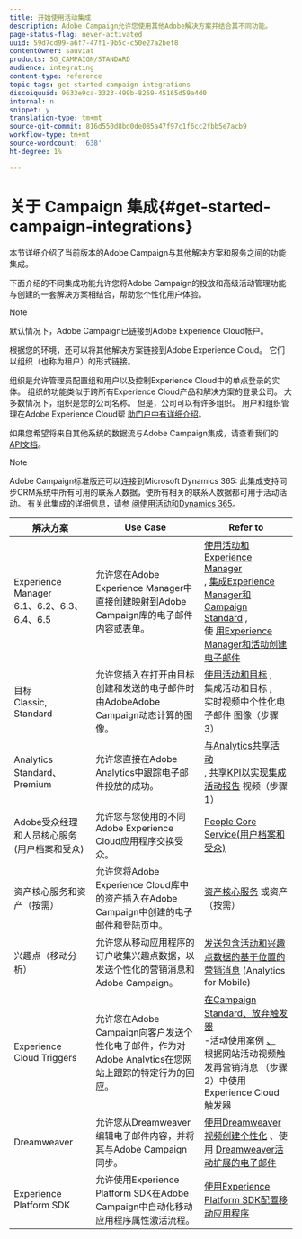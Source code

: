 ```yaml
---
title: 开始使用活动集成
description: Adobe Campaign允许您使用其他Adobe解决方案并结合其不同功能。
page-status-flag: never-activated
uuid: 59d7cd99-a6f7-47f1-9b5c-c50e27a2bef8
contentOwner: sauviat
products: SG_CAMPAIGN/STANDARD
audience: integrating
content-type: reference
topic-tags: get-started-campaign-integrations
discoiquuid: 9633e9ca-3323-499b-8259-45165d59a4d0
internal: n
snippet: y
translation-type: tm+mt
source-git-commit: 816d550d8bd0de085a47f97c1f6cc2fbb5e7acb9
workflow-type: tm+mt
source-wordcount: '638'
ht-degree: 1%

---
```



# 关于 Campaign 集成{#get-started-campaign-integrations}

本节详细介绍了当前版本的Adobe Campaign与其他解决方案和服务之间的功能集成。

下面介绍的不同集成功能允许您将Adobe Campaign的投放和高级活动管理功能与创建的一套解决方案相结合，帮助您个性化用户体验。

>[!NOTE]
>
> 默认情况下，Adobe Campaign已链接到Adobe Experience Cloud帐户。

根据您的环境，还可以将其他解决方案链接到Adobe Experience Cloud。 它们以组织（也称为租户）的形式链接。

组织是允许管理员配置组和用户以及控制Experience Cloud中的单点登录的实体。 组织的功能类似于跨所有Experience Cloud产品和解决方案的登录公司。 大多数情况下，组织是您的公司名称。 但是，公司可以有许多组织。 用户和组织管理在Adobe Experience Cloud帮 [助门户中有详细介绍](https://marketing.adobe.com/resources/help/zh_CN/mcloud/organizations.html)。

如果您希望将来自其他系统的数据流与Adobe Campaign集成，请查看我们的 [API文档](../../api/using/get-started-apis.md)。

>[!NOTE]
>
>Adobe Campaign标准版还可以连接到Microsoft Dynamics 365: 此集成支持同步CRM系统中所有可用的联系人数据，使所有相关的联系人数据都可用于活动活动。 有关此集成的详细信息，请参 [阅使用活动和Dynamics 365](../../integrating/using/working-with-campaign-standard-and-microsoft-dynamics-365.md)。


<table> 
 <thead> 
  <tr> 
   <th> 解决方案<br /> </th> 
   <th> Use Case<br /> </th> 
   <th> Refer to<br /> </th> 
  </tr> 
 </thead> 
 <tbody> 
  <tr> 
   <td> Experience Manager<br /> 6.1、6.2、6.3、6.4、6.5<br /> </td> 
   <td> 允许您在Adobe Experience Manager中直接创建映射到Adobe Campaign库的电子邮件内容或表单。<br /> </td> 
   <td> 
     <a href="../../integrating/using/integrating-with-experience-manager.md">使用活动和Experience Manager</a><br/>, <a href="https://helpx.adobe.com/experience-manager/6-4/sites/administering/using/campaignstandard.html">集成Experience Manager和Campaign Standard</a> , <br/>使 <a href="https://docs.campaign.adobe.com/doc/standard/getting_started/en/ACS_AEM.html">用Experience Manager和活动创建电子邮件</a> 
    </td> 
  </tr> 
  <tr> 
   <td> 目标<br /> Classic, Standard<br /> </td> 
   <td> 允许您插入在打开由目标创建和发送的电子邮件时由AdobeAdobe Campaign动态计算的图像。<br /> </td> 
   <td> 
    <a href="../../integrating/using/about-campaign-target-integration.md">使用活动和目标</a> , <br/>集成活动和目标 <a href="https://marketing.adobe.com/resources/help/en_US/target/a4t/c_campaign_and_target.html">,</a><br/>实时视频中个性化电子邮件 <a href="https://helpx.adobe.com/marketing-cloud/how-to/email-marketing.html"></a> 图像（步骤3）
    </td> 
  </tr> 
  <tr> 
   <td> Analytics<br /> Standard、Premium <br /> </td> 
   <td> 允许您直接在Adobe Analytics中跟踪电子邮件投放的成功。<br /> </td> 
   <td> 
    <a href="../../integrating/using/about-campaign-analytics-integration.md">与Analytics共享活动</a><br/>, <a href="https://helpx.adobe.com/marketing-cloud/how-to/email-marketing.html">共享KPI以实现集成活动报告</a> 视频（步骤1）
    </td> 
  </tr> 
  <tr> 
   <td> Adobe受众经理和人员核心服务(用户档案和受众)<br /> </td> 
   <td> 允许您与您使用的不同Adobe Experience Cloud应用程序交换受众。<br /> </td> 
   <td> <a href="../../integrating/using/about-campaign-audience-manager-or-people-core-service-integration.md">People Core Service(用户档案和受众)</a><br /> </td> 
  </tr> 
  <tr> 
   <td> 资产核心服务和资产（按需）<br /> </td> 
   <td> 允许您将Adobe Experience Cloud库中的资产插入在Adobe Campaign中创建的电子邮件和登陆页中。<br /> </td> 
   <td> <a href="../../integrating/using/working-with-campaign-and-assets-core-service.md">资产核心服务</a> 或资产（按需）<br /> </td> 
  </tr> 
  <tr> 
   <td> 兴趣点（移动分析）<br /> </td> 
   <td> 允许您从移动应用程序的订户收集兴趣点数据，以发送个性化的营销消息和Adobe Campaign。<br /> </td> 
   <td> <a href="../../integrating/using/about-campaign-points-of-interest-data-integration.md">发送包含活动和兴趣点数据的基于位置的营销消息</a> (Analytics for Mobile)<br /> </td> 
  </tr> 
  <tr> 
   <td> Experience Cloud Triggers<br /> </td> 
   <td> 允许您在Adobe Campaign向客户发送个性化电子邮件，作为对Adobe Analytics在您网站上跟踪的特定行为的回应。<br /> </td> 
   <td> 
    <a href="../../integrating/using/about-adobe-experience-cloud-triggers.md">在Campaign Standard、放弃触发器</a><br/>-活动使用案例 <a href="../../integrating/using/abandonment-triggers-use-cases.md">、</a><br/>根据网站活动视频触发再营销消息 <a href="https://helpx.adobe.com/marketing-cloud/how-to/email-marketing.html"></a> （步骤2）中使用Experience Cloud触发器
    </td> 
  </tr> 
  <tr> 
   <td> Dreamweaver<br /> </td> 
   <td> 允许您从Dreamweaver编辑电子邮件内容，并将其与Adobe Campaign同步。<br /> </td> 
   <td> 
    <a href="https://docs.adobe.com/content/help/en/campaign-learn/campaign-standard-tutorials/designing-content/email-designer/dreamweaver-integration.html">使用Dreamweaver视频创建个性化</a> 、使 <br/>用 <a href="https://helpx.adobe.com/dreamweaver/using/working-with-dreamweaver-and-campaign.html">Dreamweaver活动扩展的电子邮件</a> 
  </td> 
  </tr> 
  <tr> 
   <td> Experience Platform SDK<br /> </td> 
   <td> 允许使用Experience Platform SDK在Adobe Campaign中自动化移动应用程序属性激活流程。<br /> </td> 
   <td> <a href="https://helpx.adobe.com/campaign/kb/configuring-app-sdk.html">使用Experience Platform SDK配置移动应用程序</a><br /> </td> 
  </tr> 
 </tbody> 
</table>

